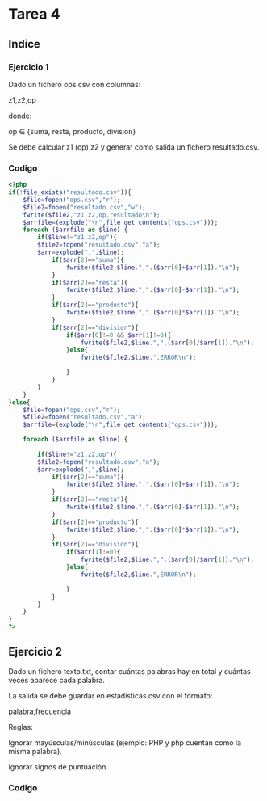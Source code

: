# Tarea 4

## Indice


### Ejercicio 1

Dado un fichero ops.csv con columnas:

z1,z2,op

donde:

op ∈ {suma, resta, producto, division}

Se debe calcular z1 (op) z2 y generar como salida un fichero resultado.csv.

### Codigo

```php
<?php
if(!file_exists("resultado.csv")){
    $file=fopen("ops.csv","r");
    $file2=fopen("resultado.csv","w");
    fwrite($file2,"z1,z2,op,resultado\n");
    $arrfile=(explode("\n",file_get_contents("ops.csv")));
    foreach ($arrfile as $line) {
        if($line!="z1,z2,op"){
        $file2=fopen("resultado.csv","a");
        $arr=explode(",",$line);
            if($arr[2]=="suma"){
                fwrite($file2,$line.",".($arr[0]+$arr[1])."\n");
            }
            if($arr[2]=="resta"){
                fwrite($file2,$line.",".($arr[0]-$arr[1])."\n");
            }
            if($arr[2]=="producto"){
                fwrite($file2,$line.",".($arr[0]*$arr[1])."\n");
            }
            if($arr[2]=="division"){
                if($arr[0]!=0 && $arr[1]!=0){
                    fwrite($file2,$line.",".($arr[0]/$arr[1])."\n");
                }else{
                    fwrite($file2,$line.",ERROR\n");

                }
            }
        }
    }
}else{
    $file=fopen("ops.csv","r");
    $file2=fopen("resultado.csv","a");
    $arrfile=(explode("\n",file_get_contents("ops.csv")));

    foreach ($arrfile as $line) {
        
        if($line!="z1,z2,op"){
        $file2=fopen("resultado.csv","a");
        $arr=explode(",",$line);
            if($arr[2]=="suma"){
                fwrite($file2,$line.",".($arr[0]+$arr[1])."\n");
            }
            if($arr[2]=="resta"){
                fwrite($file2,$line.",".($arr[0]-$arr[1])."\n");
            }
            if($arr[2]=="producto"){
                fwrite($file2,$line.",".($arr[0]*$arr[1])."\n");
            }
            if($arr[2]=="division"){
                if($arr[1]!=0){
                    fwrite($file2,$line.",".($arr[0]/$arr[1])."\n");
                }else{
                    fwrite($file2,$line.",ERROR\n");

                }
            }
        }
    }
}
?>
```

## Ejercicio 2

Dado un fichero texto.txt, contar cuántas palabras hay en total y cuántas veces aparece cada palabra.

La salida se debe guardar en estadisticas.csv con el formato:

palabra,frecuencia

Reglas:

Ignorar mayúsculas/minúsculas (ejemplo: PHP y php cuentan como la misma palabra).

Ignorar signos de puntuación.


### Codigo

```php


```